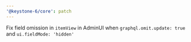 ```yaml
---
'@keystone-6/core': patch
---
```


Fix field omission in `itemView` in AdminUI when `graphql.omit.update: true` and `ui.fieldMode: 'hidden'`
